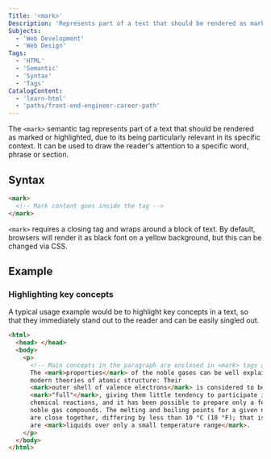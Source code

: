 ```yaml
---
Title: '<mark>'
Description: 'Represents part of a text that should be rendered as marked or highlighted, due to its being particularly relevant in its specific context. It can be used to draw the reader's attention to a specific word, phrase or section.'
Subjects:
  - 'Web Development'
  - 'Web Design'
Tags:
  - 'HTML'
  - 'Semantic'
  - 'Syntax'
  - 'Tags'
CatalogContent:
  - 'learn-html'
  - 'paths/front-end-engineer-career-path'
---
```


The `<mark>` semantic tag represents part of a text that should be rendered as marked or highlighted, due to its being particularly relevant in its specific context. It can be used to draw the reader's attention to a specific word, phrase or section.

## Syntax

```html
<mark>
  <!-- Mark content goes inside the tag -->
</mark>
```

`<mark>` requires a closing tag and wraps around a block of text. By default, browsers will render it as black font on a yellow background, but this can be changed via CSS.

## Example

### Highlighting key concepts

A typical usage example would be to highlight key concepts in a text, so that they immediately stand out to the reader and can be easily singled out.

```html
<html>
  <head> </head>
  <body>
    <p>
      <!-- Main concepts in the paragraph are enclosed in <mark> tags and will be rendered highlighted  -->
      The <mark>properties</mark> of the noble gases can be well explained by
      modern theories of atomic structure: Their
      <mark>outer shell of valence electrons</mark> is considered to be
      <mark>"full"</mark>, giving them little tendency to participate in
      chemical reactions, and it has been possible to prepare only a few hundred
      noble gas compounds. The melting and boiling points for a given noble gas
      are close together, differing by less than 10 °C (18 °F); that is, they
      are <mark>liquids over only a small temperature range</mark>.
    </p>
  </body>
</html>
```
